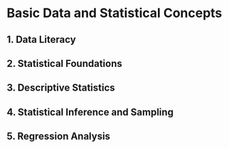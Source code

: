 # Basic Data and Statistical Concepts



## 1. Data Literacy 




## 2. Statistical Foundations
## 3. Descriptive Statistics
## 4. Statistical Inference and Sampling
## 5. Regression Analysis
